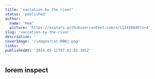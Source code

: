 ```yaml
---
title: 'vaccation by the river'
status: 'published'
author:
  name: 'Hem'
  picture: 'https://avatars.githubusercontent.com/u/112458846?v=4'
slug: 'vaccation-by-the-river'
description: ''
coverImage: '/images/cat-M0Nj.png'
links: ''
publishedAt: '2024-05-11T07:42:02.105Z'
---
```


## lorem inspect